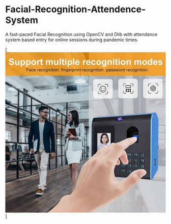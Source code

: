 # Facial-Recognition-Attendence-System

A fast-paced Facial Recognition using OpenCV and Dlib with attendance system based entry for online sessions during pandemic times. 



[![Facial Recognition](https://github.com/mr-jestin-roy/Facial-Recognition-Attendence-System/blob/master/2-8-LCD-Face-Fingerprint-Password-Attendance-Facial-Recognition-Office-Fingerprint-Time-Attendance-System-Employee-Recorder.jpg)]

